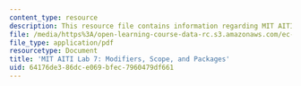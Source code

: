 ```yaml
---
content_type: resource
description: This resource file contains information regarding MIT AITI lab 7.
file: /media/https%3A/open-learning-course-data-rc.s3.amazonaws.com/ec-s01-internet-technology-in-local-and-global-communities-spring-2005-summer-2005/64176de386dce069bfec7960479df661_MITEC_S01S05_bug_aray_lis.pdf
file_type: application/pdf
resourcetype: Document
title: 'MIT AITI Lab 7: Modifiers, Scope, and Packages'
uid: 64176de3-86dc-e069-bfec-7960479df661
---
```

